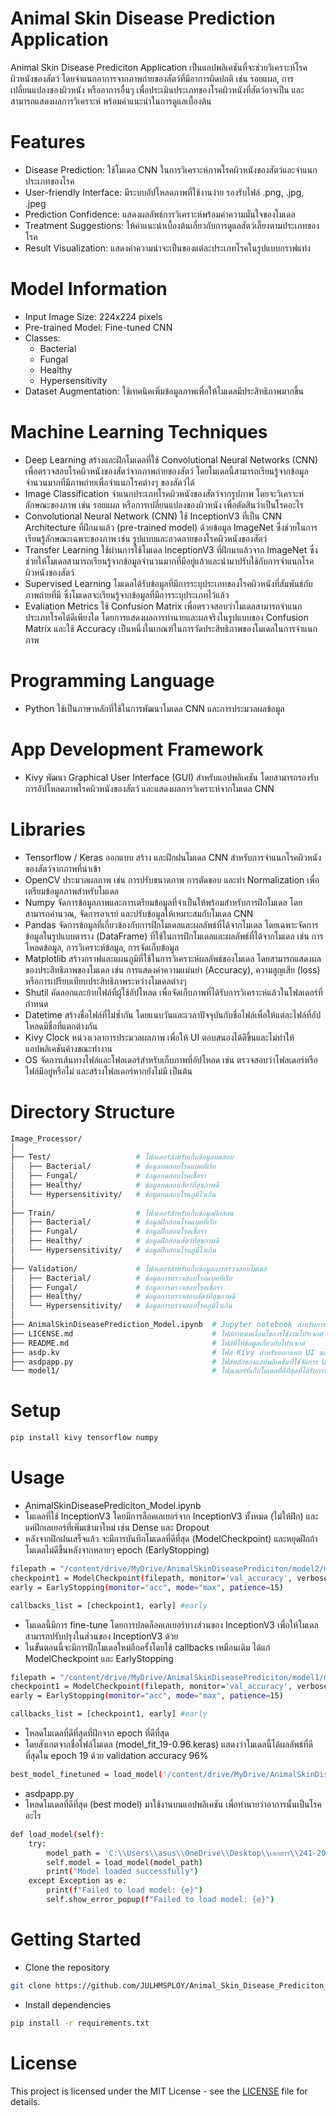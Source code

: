 # Animal Skin Disease Prediction Application
Animal Skin Disease Prediciton Application เป็นแอปพลิเคชันที่จะช่วยวิเคราะห์โรคผิวหนังของสัตว์ โดยจำแนกอาการจากภาพถ่ายของสัตว์ที่มีอาการผิดปกติ เช่น รอยแผล, การเปลี่ยนแปลงของผิวหนัง หรืออาการอื่นๆ เพื่อประเมินประเภทของโรคผิวหนังที่สัตว์อาจเป็น และสามารถแสดงผลการวิเคราะห์ พร้อมคำแนะนำในการดูแลเบื้องต้น 

# Features
- Disease Prediction: ใช้โมเดล CNN ในการวิเคราะห์ภาพโรคผิวหนังของสัตว์และจำแนกประเภทของโรค
- User-friendly Interface: มีระบบอัปโหลดภาพที่ใช้งานง่าย รองรับไฟล์ .png, .jpg, .jpeg
- Prediction Confidence: แสดงผลลัพธ์การวิเคราะห์พร้อมค่าความมั่นใจของโมเดล
- Treatment Suggestions: ให้คำแนะนำเบื้องต้นเกี่ยวกับการดูแลสัตว์เลี้ยงตามประเภทของโรค
- Result Visualization: แสดงค่าความน่าจะเป็นของแต่ละประเภทโรคในรูปแบบกราฟแท่ง

# Model Information
- Input Image Size: 224x224 pixels
- Pre-trained Model: Fine-tuned CNN
- Classes:
  - Bacterial
  - Fungal
  - Healthy
  - Hypersensitivity
- Dataset Augmentation: ใช้เทคนิคเพิ่มข้อมูลภาพเพื่อให้โมเดลมีประสิทธิภาพมากขึ้น
  
# Machine Learning Techniques
- Deep Learning สร้างและฝึกโมเดลที่ใช้ Convolutional Neural Networks (CNN) เพื่อตรวจสอบโรคผิวหนังของสัตว์จากภาพถ่ายของสัตว์ โดยโมเดลนี้สามารถเรียนรู้จากข้อมูลจำนวนมากที่มีภาพถ่ายเพื่อจำแนกโรคต่างๆ ของสัตว์ได้
- Image Classification จำแนกประเภทโรคผิวหนังของสัตว์จากรูปภาพ โดยจะวิเคราะห์ลักษณะของภาพ เช่น รอยแผล หรือการเปลี่ยนแปลงของผิวหนัง เพื่อตัดสินว่าเป็นโรคอะไร
- Convolutional Neural Network (CNN) ใช้ InceptionV3 ที่เป็น CNN Architecture ที่ฝึกมาแล้ว (pre-trained model) ด้วยข้อมูล ImageNet ซึ่งช่วยในการเรียนรู้ลักษณะเฉพาะของภาพ เช่น รูปแบบและลวดลายของโรคผิวหนังของสัตว์
- Transfer Learning ใช้ผ่านการใช้โมเดล InceptionV3 ที่ฝึกมาแล้วจาก ImageNet ซึ่งช่วยให้โมเดลสามารถเรียนรู้จากข้อมูลจำนวนมากที่มีอยู่แล้วและนำมาปรับใช้กับการจำแนกโรคผิวหนังของสัตว์ 
- Supervised Learning โมเดลได้รับข้อมูลที่มีการระบุประเภทของโรคผิวหนังที่สัมพันธ์กับภาพถ่ายที่มี ซึ่งโมเดลจะเรียนรู้จากข้อมูลที่มีการระบุประเภทไว้แล้ว
- Evaliation Metrics ใช้ Confusion Matrix เพื่อตรวจสอบว่าโมเดลสามารถจำแนกประเภทโรคได้ดีเพียงใด โดยการแสดงผลการทำนายและผลจริงในรูปแบบของ Confusion Matrix และใช้ Accuracy เป็นหนึ่งในเกณฑ์ในการวัดประสิทธิภาพของโมเดลในการจำแนกภาพ

# Programming Language  
- Python ใช้เป็นภาษาหลักที่ใช้ในการพัฒนาโมเดล CNN และการประมวลผลข้อมูล

# App Development Framework
- Kivy พัฒนา Graphical User Interface (GUI) สำหรับแอปพลิเคชัน โดยสามารถรองรับการอัปโหลดภาพโรคผิวหนังของสัตว์ และแสดงผลการวิเคราะห์จากโมเดล CNN

# Libraries 
- Tensorflow / Keras ออกแบบ สร้าง และฝึกฝนโมเดล CNN สำหรับการจำแนกโรคผิวหนังของสัตว์จากภาพที่นำเข้า
- OpenCV ประมวลผลภาพ เช่น การปรับขนาดภาพ การตัดขอบ และทำ Normalization เพื่อเตรียมข้อมูลภาพสำหรับโมเดล
- Numpy จัดการข้อมูลภาพและการเตรียมข้อมูลที่จำเป็นให้พร้อมสำหรับการฝึกโมเดล โดยสามารถคำนวณ, จัดการอาเรย์ และปรับข้อมูลให้เหมาะสมกับโมเดล CNN
- Pandas จัดการข้อมูลที่เกี่ยวข้องกับการฝึกโมเดลและผลลัพธ์ที่ได้จากโมเดล โดยเฉพาะจัดการข้อมูลในรูปแบบตาราง (DataFrame) ที่ใช้ในการฝึกโมเดลและผลลัพธ์ที่ได้จากโมเดล เช่น การโหลดข้อมูล, การวิเคราะห์ข้อมูล, การจัดเก็บข้อมูล
- Matplotlib สร้างกราฟและแผนภูมิที่ใช้ในการวิเคราะห์ผลลัพธ์ของโมเดล โดยสามารถแสดงผลของประสิทธิภาพของโมเดล เช่น การแสดงค่าความแม่นยำ (Accuracy), ความสูญเสีย (loss) หรือการเปรียบเทียบประสิทธิภาพระหว่างโมเดลต่างๆ
- Shutil คัดลอกและย้ายไฟล์ที่ผู้ใช้อัปโหลด เพื่อจัดเก็บภาพที่ได้รับการวิเคราะห์แล้วในโฟลเดอร์ที่กำหนด
- Datetime สร้างชื่อไฟล์ที่ไม่ซ้ำกัน โดยแนบวันและเวลาปัจจุบันกับชื่อไฟล์เพื่อให้แต่ละไฟล์ที่อัปโหลดมีชื่อที่แตกต่างกัน
- Kivy Clock หน่วงเวลาการประมวลผลภาพ เพื่อให้ UI ตอบสนองได้ดีขึ้นและไม่ทำให้แอปพลิเคชันค้างขณะทำงาน
- OS จัดการเส้นทางไฟล์และโฟลเดอร์สำหรับเก็บภาพที่อัปโหลด เช่น ตรวจสอบว่าโฟลเดอร์หรือไฟล์มีอยู่หรือไม่ และสร้างโฟลเดอร์หากยังไม่มี เป็นต้น

# Directory Structure

```sh
Image_Processor/
│
├── Test/                   # โฟลเดอร์สำหรับเก็บข้อมูลทดสอบ
│   ├── Bacterial/          # ข้อมูลทดสอบโรคแบคทีเรีย
│   ├── Fungal/             # ข้อมูลทดสอบโรคเชื้อรา
│   ├── Healthy/            # ข้อมูลทดสอบสัตว์ที่สุขภาพดี
│   └── Hypersensitivity/   # ข้อมูลทดสอบโรคภูมิไวเกิน
│
├── Train/                  # โฟลเดอร์สำหรับเก็บข้อมูลฝึกสอน
│   ├── Bacterial/          # ข้อมูลฝึกสอนโรคแบคทีเรีย
│   ├── Fungal/             # ข้อมูลฝึกสอนโรคเชื้อรา
│   ├── Healthy/            # ข้อมูลฝึกสอนสัตว์ที่สุขภาพดี
│   └── Hypersensitivity/   # ข้อมูลฝึกสอนโรคภูมิไวเกิน
│
├── Validation/             # โฟลเดอร์สำหรับเก็บข้อมูลการตรวจสอบโมเดล
│   ├── Bacterial/          # ข้อมูลการตรวจสอบโรคแบคทีเรีย
│   ├── Fungal/             # ข้อมูลการตรวจสอบโรคเชื้อรา
│   ├── Healthy/            # ข้อมูลการตรวจสอบสัตว์ที่สุขภาพดี
│   └── Hypersensitivity/   # ข้อมูลการตรวจสอบโรคภูมิไวเกิน
│
├── AnimalSkinDiseasePrediction_Model.ipynb  # Jupyter notebook สำหรับการฝึกและสร้างโมเดล
├── LICENSE.md                               # ไฟล์กำหนดเงื่อนไขการใช้งานโปรเจกต์
├── README.md                                # ไฟล์ที่ให้ข้อมูลเกี่ยวกับโปรเจกต์
├── asdp.kv                                  # ไฟล์ Kivy สำหรับออกแบบ UI ของแอปพลิเคชัน
├── asdpapp.py                               # ไฟล์หลักของแอปพลิเคชันที่ใช้จัดการ UI และโมเดล
└── model1/                                  # โฟลเดอร์ที่เก็บโมเดลที่ดีที่สุดที่ได้รับการฝึกมาแล้ว
```

# Setup

```sh
pip install kivy tensorflow numpy
```

# Usage
- AnimalSkinDiseasePrediciton_Model.ipynb
- โมเดลที่ใช้ InceptionV3 โดยมีการล็อคเลเยอร์จาก InceptionV3 ทั้งหมด (ไม่ให้ฝึก) และแค่ฝึกเลเยอร์ที่เพิ่มเข้ามาใหม่ เช่น Dense และ Dropout
- หลังจากฝึกฝนเสร็จแล้ว จะมีการบันทึกโมเดลที่ดีที่สุด (ModelCheckpoint) และหยุดฝึกถ้าโมเดลไม่ดีขึ้นหลังจากหลายๆ epoch (EarlyStopping)

```sh
filepath = "/content/drive/MyDrive/AnimalSkinDiseasePrediciton/model2/model_fit_{epoch:02d}-{val_accuracy:.2f}.keras"
checkpoint1 = ModelCheckpoint(filepath, monitor='val_accuracy', verbose=1, save_best_only=True, mode='max')
early = EarlyStopping(monitor="acc", mode="max", patience=15)

callbacks_list = [checkpoint1, early] #early
```

- โมเดลนี้มีการ fine-tune โดยการปลดล็อคเลเยอร์บางส่วนของ InceptionV3 เพื่อให้โมเดลสามารถปรับปรุงในส่วนของ InceptionV3 ด้วย
- ในขั้นตอนนี้จะมีการฝึกโมเดลใหม่อีกครั้งโดยใช้ callbacks เหมือนเดิม ได้แก่ ModelCheckpoint และ EarlyStopping
  
```sh
filepath = "/content/drive/MyDrive/AnimalSkinDiseasePrediciton/model1/model_finetuned1_{epoch:02d}-{val_accuracy:.2f}.keras"
checkpoint1 = ModelCheckpoint(filepath, monitor='val_accuracy', verbose=1, save_best_only=True, mode='max')
early = EarlyStopping(monitor="acc", mode="max", patience=15)

callbacks_list = [checkpoint1, early] #early
```

- โหลดโมเดลที่ดีที่สุดที่ฝึกจาก epoch ที่ดีที่สุด
- โดยสังเกตจากชื่อไฟล์โมเดล (model_fit_19-0.96.keras) แสดงว่าโมเดลนี้ได้ผลลัพธ์ที่ดีที่สุดใน epoch 19 ด้วย validation accuracy 96%

```sh
best_model_finetuned = load_model('/content/drive/MyDrive/AnimalSkinDiseasePrediciton/model1/model_finetuned1_19-0.96.keras')
```

- asdpapp.py
- โหลดโมเดลที่ดีที่สุด (best model) มาใช้งานบนแอปพลิเคชัน เพื่อทำนายว่าอาการนั้นเป็นโรคอะไร

```sh
def load_model(self):
    try:
        model_path = 'C:\\Users\\asus\\OneDrive\\Desktop\\เอกสาร\\241-202\\asdpapp\\model1\\model_finetuned1_19-0.96.keras'
        self.model = load_model(model_path)
        print("Model loaded successfully")
    except Exception as e:
        print(f"Failed to load model: {e}")
        self.show_error_popup(f"Failed to load model: {e}")
```

# Getting Started
- Clone the repository

```sh
git clone https://github.com/JULHMSPLOY/Animal_Skin_Disease_Prediciton_Application.git
```

- Install dependencies
```sh
pip install -r requirements.txt
```

# License
This project is licensed under the MIT License - see the [LICENSE](LICENSE.md) file for details.
